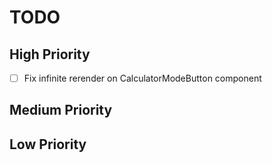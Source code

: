 # TODO

## High Priority

- [ ] Fix infinite rerender on CalculatorModeButton component

## Medium Priority

## Low Priority
